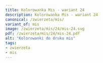 ```yaml
---
title: Kolorowanka Mis - wariant 24
description: Kolorowanka Mis - wariant 24
canonical: /zwierzeta/mis/
variant_of: mis
image: /zwierzeta/mis/24/mis-24.svg
pdf: /zwierzeta/mis/24/mis-24.pdf
alt: "Kolorowanki do druku mis"
tags:
- zwierzeta
- mis
---
```

